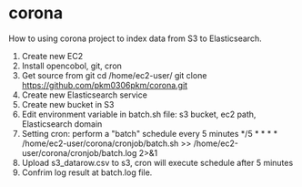 # corona
How to using corona project to index data from S3 to Elasticsearch.

1. Create new EC2
2. Install opencobol, git, cron
3. Get source from git
cd /home/ec2-user/
git clone https://github.com/pkm0306pkm/corona.git
4. Create new Elasticsearch service
5. Create new bucket in S3
6. Edit environment variable in batch.sh file: 
s3 bucket, ec2 path, Elasticsearch domain
7. Setting cron: perform a "batch" schedule every 5 minutes
*/5 * * * * /home/ec2-user/corona/cronjob/batch.sh >> 
/home/ec2-user/corona/cronjob/batch.log 2>&1
8. Upload s3_datarow.csv to s3, cron will execute schedule after 5 minutes
9. Confrim log result at batch.log file.

